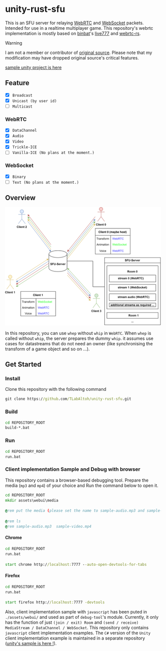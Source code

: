 # unity-rust-sfu
This is an SFU server for relaying [WebRTC](https://webrtc.org/?hl=en) and [WebSocket](https://developer.mozilla.org/en-US/docs/Web/API/WebSockets_API) packets. Intended for use in a realtime multiplayer game. This repository's webrtc implementation is mostly based on [binbat](https://github.com/binbat)'s [live777](https://github.com/binbat/live777) and [webrtc-rs](https://github.com/webrtc-rs/webrtc). 

> [!WARNING]  
> I am not a member or contributor of [original source](https://github.com/binbat/live777). Please note that my modification may have dropped original source's critical features. 

[sample unity project is here](https://github.com/TLabAltoh/Unity-SFU-Integration.git)

## Feature
- [x] ```Broadcast```
- [x] ```Unicast (by user id)```
- [ ] ```Multicast```
### WebRTC
- [x] ```DataChannel```
- [x] ```Audio```
- [x] ```Video```
- [x] ```Trickle-ICE```
- [ ] ```Vanilla-ICE (No plans at the moment.)```
### WebSocket
- [x] ```Binary```
- [ ] ```Text (No plans at the moment.)```

## Overview
<img src="media/graph.0.drawio.svg" width="512"></img>

In this repository, you can use ```whep``` without ```whip``` in ```WebRTC```. When ```whep``` is called without ```whip```, the server prepares the dummy ```whip```. it assumes use cases for datastreams that do not need an owner (like synchronising the transform of a game object and so on ...).

## Get Started

### Install
Clone this repository with the following command
```bat
git clone https://github.com/TLabAltoh/unity-rust-sfu.git
```

### Build
```bat
cd REPOSITORY_ROOT
build-*.bat
```

### Run

```bat
cd REPOSITORY_ROOT
run.bat
```

### Client implementation Sample and Debug with browser
This repository contains a browser-based debugging tool. Prepare the media (```mp3``` and ```mp4```) of your choice and Run the command below to open it.

```bat
cd REPOSITORY_ROOT
mkdir assets\webui\media

@rem put the media (please set the name to sample-audio.mp3 and sample-video.mp4) of your choice. 

@rem ls
@rem sample-audio.mp3  sample-video.mp4
```

#### Chrome
```bat
cd REPOSITORY_ROOT
run.bat

start chrome http://localhost:7777 --auto-open-devtools-for-tabs
```

#### Firefox
```bat
cd REPOSITORY_ROOT
run.bat

start firefox http://localhost:7777 -devtools
```

Also, client implementation sample with ```javascript``` has been puted in ```./assets/webui/``` and used as part of ```debug-tool```'s module. Currently, it only has the function of just ```(join / exit) Room``` and ```(send / receive) MediaStream / DataChannel / WebSocket```. This repository only contains ```javascript``` client implementation examples. The ```C#``` version of the ```Unity``` client implementation example is maintained in a separate repository ([unity's sample is here !](https://github.com/TLabAltoh/Unity-SFU-Integration.git)).